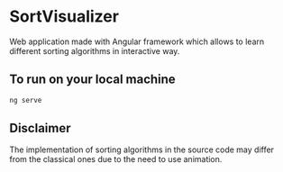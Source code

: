 # SortVisualizer
Web application made with Angular framework which allows to learn different sorting algorithms in interactive way. 

## To run on your local machine
```bash
ng serve
```

## Disclaimer
The implementation of sorting algorithms in the source code may differ from the classical ones due to the need to use animation.
